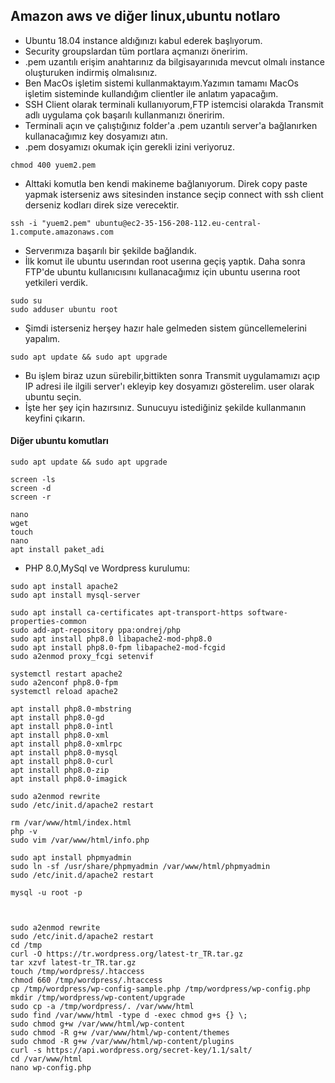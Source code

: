 ## Amazon aws ve diğer linux,ubuntu notlaro

- Ubuntu 18.04 instance aldığınızı kabul ederek başlıyorum.
- Security groupslardan tüm portlara açmanızı öneririm.
- .pem uzantılı erişim anahtarınız da bilgisayarınıda mevcut olmalı instance oluşturuken indirmiş olmalısınız.
- Ben MacOs işletim sistemi kullanmaktayım.Yazımın tamamı MacOs işletim sisteminde kullandığım clientler ile anlatım yapacağım.
- SSH Client olarak terminali kullanıyorum,FTP istemcisi olarakda Transmit adlı uygulama çok başarılı kullanmanızı öneririm.
- Terminali açın ve çalıştığınız folder'a .pem uzantılı server'a bağlanırken kullanacağımız key dosyamızı atın.
- .pem dosyamızı okumak için gerekli izini veriyoruz.
```
chmod 400 yuem2.pem
```
- Alttaki komutla ben kendi makineme bağlanıyorum. Direk copy paste yapmak isterseniz aws sitesinden instance seçip connect with ssh client derseniz kodları direk size verecektir.
```
ssh -i "yuem2.pem" ubuntu@ec2-35-156-208-112.eu-central-1.compute.amazonaws.com
```
- Serverımıza başarılı bir şekilde bağlandık.
- İlk komut ile ubuntu userından root userına geçiş yaptık. Daha sonra FTP'de ubuntu kullanıcısını kullanacağımız için ubuntu userına root yetkileri verdik.
```
sudo su
sudo adduser ubuntu root
```
- Şimdi isterseniz herşey hazır hale gelmeden sistem güncellemelerini yapalım.
```
sudo apt update && sudo apt upgrade
```
- Bu işlem biraz uzun sürebilir,bittikten sonra Transmit uygulamamızı açıp IP adresi ile ilgili server'ı ekleyip key dosyamızı gösterelim. user olarak ubuntu seçin.
- İşte her şey için hazırsınız. Sunucuyu istediğiniz şekilde kullanmanın keyfini çıkarın.

#### Diğer ubuntu komutları
```
sudo apt update && sudo apt upgrade

screen -ls
screen -d 
screen -r

nano 
wget
touch
nano
apt install paket_adi

```

- PHP 8.0,MySql ve Wordpress kurulumu:
```
sudo apt install apache2
sudo apt install mysql-server

sudo apt install ca-certificates apt-transport-https software-properties-common
sudo add-apt-repository ppa:ondrej/php
sudo apt install php8.0 libapache2-mod-php8.0 
sudo apt install php8.0-fpm libapache2-mod-fcgid
sudo a2enmod proxy_fcgi setenvif

systemctl restart apache2
sudo a2enconf php8.0-fpm
systemctl reload apache2

apt install php8.0-mbstring
apt install php8.0-gd
apt install php8.0-intl
apt install php8.0-xml
apt install php8.0-xmlrpc
apt install php8.0-mysql
apt install php8.0-curl
apt install php8.0-zip
apt install php8.0-imagick

sudo a2enmod rewrite
sudo /etc/init.d/apache2 restart

rm /var/www/html/index.html
php -v
sudo vim /var/www/html/info.php

sudo apt install phpmyadmin
sudo ln -sf /usr/share/phpmyadmin /var/www/html/phpmyadmin
sudo /etc/init.d/apache2 restart

mysql -u root -p



sudo a2enmod rewrite
sudo /etc/init.d/apache2 restart
cd /tmp
curl -O https://tr.wordpress.org/latest-tr_TR.tar.gz
tar xzvf latest-tr_TR.tar.gz
touch /tmp/wordpress/.htaccess
chmod 660 /tmp/wordpress/.htaccess
cp /tmp/wordpress/wp-config-sample.php /tmp/wordpress/wp-config.php
mkdir /tmp/wordpress/wp-content/upgrade
sudo cp -a /tmp/wordpress/. /var/www/html
sudo find /var/www/html -type d -exec chmod g+s {} \;
sudo chmod g+w /var/www/html/wp-content
sudo chmod -R g+w /var/www/html/wp-content/themes
sudo chmod -R g+w /var/www/html/wp-content/plugins
curl -s https://api.wordpress.org/secret-key/1.1/salt/
cd /var/www/html
nano wp-config.php

``` 